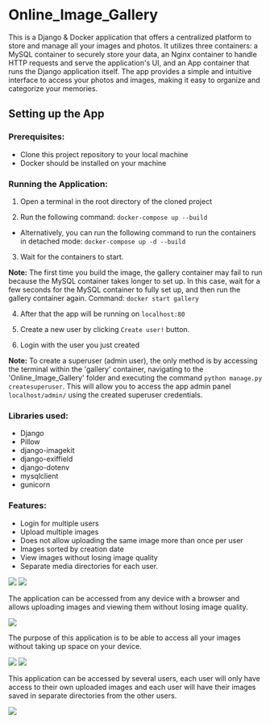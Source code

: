 # Online_Image_Gallery
This is a Django & Docker application that offers a centralized platform to store and manage all your images and photos. It utilizes three containers: a MySQL container to securely store your data, an Nginx container to handle HTTP requests and serve the application's UI, and an App container that runs the Django application itself. The app provides a simple and intuitive interface to access your photos and images, making it easy to organize and categorize your memories.

## Setting up the App

### Prerequisites:

- Clone this project repository to your local machine
- Docker should be installed on your machine

### Running the Application:

1. Open a terminal in the root directory of the cloned project

2. Run the following command: `docker-compose up --build` 
- Alternatively, you can run the following command to run the containers in detached mode: `docker-compose up -d --build`

3. Wait for the containers to start.

**Note:** The first time you build the image, the gallery container may fail to run because the MySQL container takes longer to set up. In this case, wait for a few seconds for the MySQL container to fully set up, and then run the gallery container again. Command: `docker start gallery`

4. After that the app will be running on `localhost:80`

5. Create a new user by clicking `Create user!` button. 

6. Login with the user you just created

**Note:** To create a superuser (admin user), the only method is by accessing the terminal within the 'gallery' container, navigating to the 'Online_Image_Gallery' folder and executing the command `python manage.py createsuperuser`. This will allow you to access the app admin panel `localhost/admin/` using the created superuser credentials.

### Libraries used:

- Django
- Pillow
- django-imagekit
- django-exiffield
- django-dotenv
- mysqlclient
- gunicorn

### Features:

- Login for multiple users
- Upload multiple images
- Does not allow uploading the same image more than once per user
- Images sorted by creation date
- View images without losing image quality
- Separate media directories for each user.


![](readme/11.png) ![](readme/22.png)

The application can be accessed from any device with a browser and allows uploading images and viewing them without losing image quality.

![](readme/33.png)

The purpose of this application is to be able to access all your images without taking up space on your device.

![](readme/55.png) ![](readme/66.png)

This application can be accessed by several users, each user will only have access to their own uploaded images and each user will have their images saved in separate directories from the other users.

![](readme/44.png)